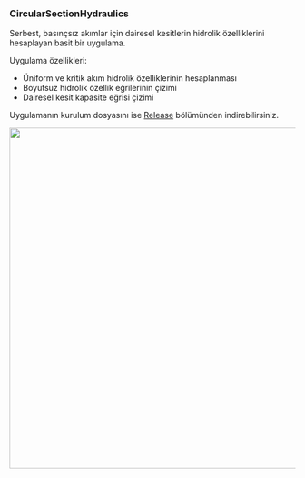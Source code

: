 ### CircularSectionHydraulics
Serbest, basınçsız akımlar için dairesel kesitlerin hidrolik özelliklerini hesaplayan basit bir uygulama.

Uygulama özellikleri:

- Üniform ve kritik akım hidrolik özelliklerinin hesaplanması
- Boyutsuz hidrolik özellik eğrilerinin çizimi
- Dairesel kesit kapasite eğrisi çizimi

Uygulamanın kurulum dosyasını ise [Release](https://github.com/eykaraduman/CircularSectionHydraulics/releases) bölümünden indirebilirsiniz.

<p align="center">
<img src="https://eykaraduman.github.io/assets/images/CirSectHydApp.png" width="600" />
</p>

